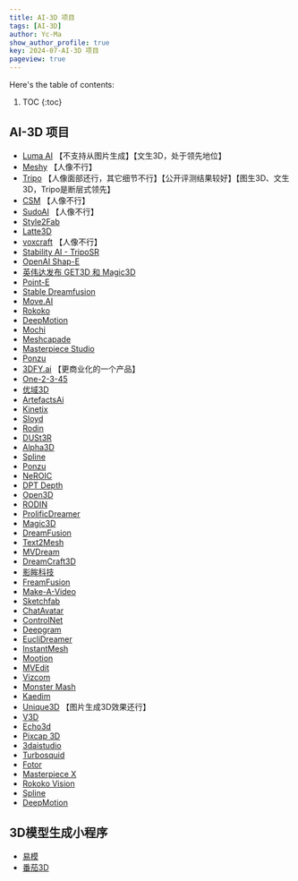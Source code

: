 ```yaml
---
title: AI-3D 项目
tags: [AI-3D]
author: Yc-Ma
show_author_profile: true
key: 2024-07-AI-3D 项目
pageview: true
---
```


Here's the table of contents:
1. TOC
{:toc}

## AI-3D 项目
- [Luma AI](https://lumalabs.ai/) 【不支持从图片生成】【文生3D，处于领先地位】
- [Meshy](https://app.meshy.ai/zh/discover) 【人像不行】
- [Tripo](https://www.tripo3d.ai/app) 【人像面部还行，其它细节不行】【公开评测结果较好】【图生3D、文生3D，Tripo是断层式领先】
- [CSM](https://3d.csm.ai/) 【人像不行】
- [SudoAI](https://www.sudo.ai/) 【人像不行】
- [Style2Fab](https://hcie.csail.mit.edu/research/style2fab/style2fab.html)
- [Latte3D](https://research.nvidia.com/labs/toronto-ai/LATTE3D/)
- [voxcraft](https://voxcraft.ai/) 【人像不行】
- [Stability AI - TripoSR](https://github.com/VAST-AI-Research/TripoSR)
- [OpenAI Shap-E](https://github.com/openai/shap-e)
- [英伟达发布 GET3D 和 Magic3D](https://github.com/nv-tlabs/GET3D)
- [Point-E](https://openai.com/research/point-e)
- [Stable Dreamfusion](https://github.com/ashawkey/stable-dreamfusion)
- [Move.AI](https://www.move.ai/)
- [Rokoko](https://www.rokoko.com/)
- [DeepMotion](https://www.deepmotion.com/)
- [Mochi](https://himochi.ai/)
- [Meshcapade](https://meshcapade.com/)
- [Masterpiece Studio](https://masterpiecestudio.com/)
- [Ponzu](https://www.ponzu.gg/)
- [3DFY.ai](https://3dfy.ai/) 【更商业化的一个产品】
- [One-2-3-45](https://github.com/One-2-3-45/One-2-3-45)
- [优域3D](https://www.iuu3d.com/)
- [ArtefactsAi](https://artefacts.ai/)
- [Kinetix](https://www.kinetix.tech/)
- [Sloyd](https://www.sloyd.ai/)
- [Rodin](https://hyperhuman.deemos.com/rodin)
- [DUSt3R](https://github.com/naver/dust3r)
- [Alpha3D](https://www.alpha3d.io/)
- [Spline](https://spline.design/ai-generate)
- [Ponzu](ponzu.ai)
- [NeROIC](https://zfkuang.github.io/NeROIC/)
- [DPT Depth](https://github.com/isl-org/DPT)
- [Open3D](https://github.com/isl-org/Open3D)
- [RODIN](https://rodin.g42.ai/)
- [ProlificDreamer](https://github.com/thu-ml/prolificdreamer)
- [Magic3D](https://research.nvidia.com/labs/dir/magic3d/)
- [DreamFusion](https://dreamfusion3d.github.io/)
- [Text2Mesh](https://threedle.github.io/text2mesh/)
- [MVDream](https://github.com/bytedance/MVDream)
- [DreamCraft3D](https://github.com/deepseek-ai/DreamCraft3D)
- [影眸科技](https://deemos.com/)
- [FreamFusion](https://dreamfusion3d.github.io/)
- [Make-A-Video](https://makeavideo.studio/)
- [Sketchfab](https://sketchfab.com/)
- [ChatAvatar](https://deepgram.com/ai-apps/chatavatar)
- [ControlNet](https://github.com/lllyasviel/ControlNet)
- [Deepgram](https://deepgram.com/)
- [EucliDreamer](https://arxiv.org/abs/2311.15573)
- [InstantMesh](https://github.com/TencentARC/InstantMesh)
- [Mootion](www.mootion.com)
- [MVEdit](https://github.com/Lakonik/MVEdit)
- [Vizcom](https://www.vizcom.ai/)
- [Monster Mash](https://monstermash.zone/)
- [Kaedim](https://www.kaedim3d.com/)
- [Unique3D](https://github.com/AiuniAI/Unique3D) 【图片生成3D效果还行】
- [V3D](https://huggingface.co/spaces/heheyas/V3D)
- [Echo3d](https://www.echo3d.com/)
- [Pixcap 3D](https://pixcap.com/tools/ai-3d-model-generator)
- [3daistudio](https://www.3daistudio.com/)
- [Turbosquid](https://www.turbosquid.com/ai-3d-generator)
- [Fotor](https://www.fotor.com/features/ai-3d-model-generator/)
- [Masterpiece X](https://www.masterpiecex.com/)
- [Rokoko Vision](https://www.rokoko.com/products/vision)
- [Spline](https://spline.design/)
- [DeepMotion](https://www.deepmotion.com/animate-3d)

## 3D模型生成小程序
- [易模](https://cn.bing.com/search?q=%E6%98%93%E6%A8%A1)
- [番茄3D](https://cn.bing.com/search?q=%E7%95%AA%E8%8C%843D)

